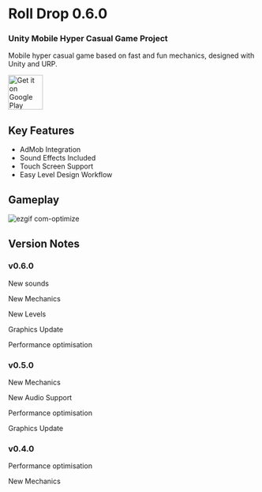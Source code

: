 # Roll Drop 0.6.0

### Unity Mobile Hyper Casual Game Project

Mobile hyper casual game based on fast and fun mechanics, designed with Unity and URP.

<a href='https://play.google.com/store/apps/details?id=com.threedkit.RollDrop'><img alt='Get it on Google Play' height='70' src='https://play.google.com/intl/en_us/badges/images/generic/en_badge_web_generic.png'/></a>
## Key Features

- AdMob Integration
- Sound Effects Included
- Touch Screen Support
- Easy Level Design Workflow

## Gameplay

![ezgif com-optimize](https://github.com/3DKit/RollDrop/assets/101405775/4c9b2c9d-b162-496e-97e0-4d437d63ad25)

## Version Notes

### v0.6.0
New sounds

New Mechanics

New Levels

Graphics Update

Performance optimisation

### v0.5.0

New Mechanics

New Audio Support

Performance optimisation

Graphics Update

### v0.4.0
Performance optimisation

New Mechanics
